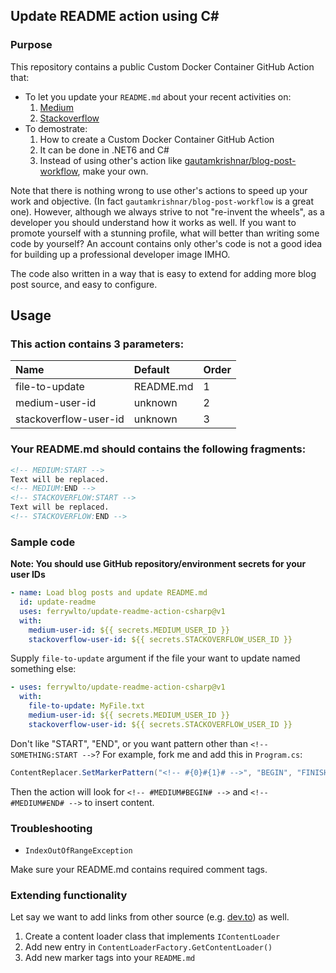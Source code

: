 ## Update README action using C#

### Purpose
This repository contains a public Custom Docker Container GitHub Action that:
- To let you update your `README.md` about your recent activities on:
  1. [Medium](https://medium.com/)
  2. [Stackoverflow](https://stackoverflow.com/)
- To demostrate:
  1. How to create a Custom Docker Container GitHub Action
  2. It can be done in .NET6 and C#
  3. Instead of using other's action like [gautamkrishnar/blog-post-workflow](https://github.com/gautamkrishnar/blog-post-workflow), make your own.

Note that there is nothing wrong to use other's actions to speed up your work and objective. (In fact `gautamkrishnar/blog-post-workflow` is a great one). However, although we always strive to not "re-invent the wheels", as a developer you should understand how it works as well. If you want to promote yourself with a stunning profile, what will better than writing some code by yourself? An account contains only other's code is not a good idea for building up a professional developer image IMHO.

The code also written in a way that is easy to extend for adding more blog post source, and easy to configure.

## Usage

### This action contains 3 parameters:

| Name | Default | Order
| :-- | :-- | :-- |
| file-to-update | README.md | 1 |
| medium-user-id | unknown | 2 |
| stackoverflow-user-id | unknown | 3 |

### Your README.md should contains the following fragments:
```html
<!-- MEDIUM:START -->
Text will be replaced.
<!-- MEDIUM:END -->
<!-- STACKOVERFLOW:START -->
Text will be replaced.
<!-- STACKOVERFLOW:END -->
```

### Sample code

<b>Note: You should use GitHub repository/environment secrets for your user IDs</b>

```yaml
- name: Load blog posts and update README.md
  id: update-readme
  uses: ferrywlto/update-readme-action-csharp@v1
  with:
    medium-user-id: ${{ secrets.MEDIUM_USER_ID }}
    stackoverflow-user-id: ${{ secrets.STACKOVERFLOW_USER_ID }}
```

Supply `file-to-update` argument if the file your want to update named something else:
```yaml
- uses: ferrywlto/update-readme-action-csharp@v1
  with:
    file-to-update: MyFile.txt
    medium-user-id: ${{ secrets.MEDIUM_USER_ID }}
    stackoverflow-user-id: ${{ secrets.STACKOVERFLOW_USER_ID }}
```

Don't like "START", "END", or you want pattern other than `<!-- SOMETHING:START -->`?
For example, fork me and add this in `Program.cs`:
```c#
ContentReplacer.SetMarkerPattern("<!-- #{0}#{1}# -->", "BEGIN", "FINISH");
```
Then the action will look for `<!-- #MEDIUM#BEGIN# -->` and `<!-- #MEDIUM#END# -->` to insert content.


### Troubleshooting

- `IndexOutOfRangeException`

Make sure your README.md contains required comment tags.

### Extending functionality

Let say we want to add links from other source (e.g. [dev.to](https://dev.to/)) as well.

1. Create a content loader class that implements `IContentLoader`
2. Add new entry in `ContentLoaderFactory.GetContentLoader()`
3. Add new marker tags into your `README.md`
